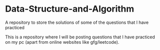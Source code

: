 # Data-Structure-and-Algorithm
A repository to store the solutions of some of the questions that I have practiced 

This is a repository where I will be posting questions that I have practiced on my pc (apart from online websites like gfg/leetcode).

